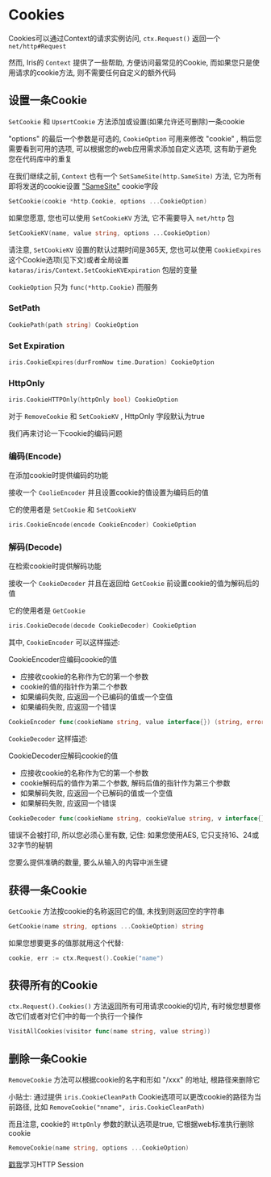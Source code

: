 # Cookies

Cookies可以通过Context的请求实例访问, `ctx.Request()` 返回一个 `net/http#Request`

然而, Iris的 `Context` 提供了一些帮助, 方便访问最常见的Cookie, 而如果您只是使用请求的cookie方法, 则不需要任何自定义的额外代码

## 设置一条Cookie

`SetCookie` 和 `UpsertCookie` 方法添加或设置(如果允许还可删除)一条cookie

"options" 的最后一个参数是可选的, `CookieOption` 可用来修改 "cookie" , 稍后您需要看到可用的选项, 可以根据您的web应用需求添加自定义选项, 这有助于避免您在代码库中的重复

在我们继续之前, `Context` 也有一个 `SetSameSite(http.SameSite)` 方法, 它为所有即将发送的cookie设置 ["SameSite"](https://web.dev/samesite-cookies-explained/) cookie字段

```go
SetCookie(cookie *http.Cookie, options ...CookieOption)
```

如果您愿意, 您也可以使用 `SetCookieKV` 方法, 它不需要导入 `net/http` 包

```go
SetCookieKV(name, value string, options ...CookieOption)
```

请注意, `SetCookieKV` 设置的默认过期时间是365天, 您也可以使用 `CookieExpires` 这个Cookie选项(见下文)或者全局设置 `kataras/iris/Context.SetCookieKVExpiration` 包层的变量

`CookieOption` 只为 `func(*http.Cookie)` 而服务

### SetPath

```go
CookiePath(path string) CookieOption
```

### Set Expiration

```go
iris.CookieExpires(durFromNow time.Duration) CookieOption
```

### HttpOnly

```go
iris.CookieHTTPOnly(httpOnly bool) CookieOption
```

对于 `RemoveCookie` 和 `SetCookieKV` , HttpOnly 字段默认为true

我们再来讨论一下cookie的编码问题

### 编码(Encode)

在添加cookie时提供编码的功能

接收一个 `CoolieEncoder` 并且设置cookie的值设置为编码后的值

它的使用者是 `SetCookie` 和 `SetCookieKV`

```go
iris.CookieEncode(encode CookieEncoder) CookieOption
```

### 解码(Decode)

在检索cookie时提供解码功能

接收一个 `CookieDecoder` 并且在返回给 `GetCookie` 前设置cookie的值为解码后的值

它的使用者是  `GetCookie`

```go
iris.CookieDecode(decode CookieDecoder) CookieOption
```

其中, `CookieEncoder` 可以这样描述:

CookieEncoder应编码cookie的值

- 应接收cookie的名称作为它的第一个参数
- cookie的值的指针作为第二个参数
- 如果编码失败, 应返回一个已编码的值或一个空值
- 如果编码失败, 应返回一个错误

```go
CookieEncoder func(cookieName string, value interface{}) (string, error)
```

`CookieDecoder` 这样描述:

CookieDecoder应解码cookie的值

- 应接收cookie的名称作为它的第一个参数
- cookie解码后的值作为第二个参数, 解码后值的指针作为第三个参数
- 如果解码失败, 应返回一个已解码的值或一个空值
- 如果解码失败, 应返回一个错误

```go
CookieDecoder func(cookieName string, cookieValue string, v interface{}) error
```

错误不会被打印, 所以您必须心里有数, 记住: 如果您使用AES, 它只支持16、24或32字节的秘钥

您要么提供准确的数量, 要么从输入的内容中派生键

## 获得一条Cookie

`GetCookie` 方法按cookie的名称返回它的值, 未找到则返回空的字符串

```go
GetCookie(name string, options ...CookieOption) string
```

如果您想要更多的值那就用这个代替:

```go
cookie, err := ctx.Request().Cookie("name")
```

## 获得所有的Cookie

`ctx.Request().Cookies()` 方法返回所有可用请求cookie的切片, 有时候您想要修改它们或者对它们中的每一个执行一个操作

```go
VisitAllCookies(visitor func(name string, value string))
```

## 删除一条Cookie

`RemoveCookie` 方法可以根据cookie的名字和形如 "/xxx" 的地址, 根路径来删除它

小贴士: 通过提供 `iris.CookieCleanPath` Cookie选项可以更改cookie的路径为当前路径, 比如 `RemoveCookie("nname", iris.CookieCleanPath)`

而且注意, cookie的 `HttpOnly` 参数的默认选项是true, 它根据web标准执行删除cookie

```go
RemoveCookie(name string, options ...CookieOption)
```

[戳我](https://github.com/kataras/iris/wiki/Sessions)学习HTTP Session
